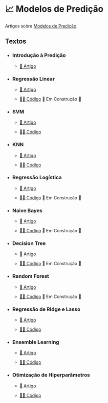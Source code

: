 # 📈 Modelos de Predição

Artigos sobre [Modelos de Predição](https://medium.com/turing-talks/turing-talks-10-introdu%C3%A7%C3%A3o-%C3%A0-predi%C3%A7%C3%A3o-a75cd61c268d).

## Textos

- ### Introdução à Predição
  - [📑 Artigo](https://medium.com/turing-talks/turing-talks-10-introdu%C3%A7%C3%A3o-%C3%A0-predi%C3%A7%C3%A3o-a75cd61c268d)


- ### Regressão Linear
  - [📑 Artigo](https://medium.com/turing-talks/turing-talks-11-modelo-de-predi%C3%A7%C3%A3o-regress%C3%A3o-linear-7842709a593b)

  - [👩‍💻 Código]() 🚧 Em Construção 🚧

- ### SVM
  - [📑 Artigo](https://medium.com/turing-talks/turing-talks-12-classifica%C3%A7%C3%A3o-por-svm-f4598094a3f1) 

  - [👩‍💻 Código](./SVM/)

- ### KNN
  - [📑 Artigo](https://medium.com/turing-talks/turing-talks-13-modelo-de-predi%C3%A7%C3%A3o-knn-3be880c9b9d1)

  - [👩‍💻 Código](./KNN/)

- ### Regressão Logística
  - [📑 Artigo](https://medium.com/turing-talks/turing-talks-14-modelo-de-predi%C3%A7%C3%A3o-regress%C3%A3o-log%C3%ADstica-7b70a9098e43)

  - [👩‍💻 Código]() 🚧 Em Construção 🚧

- ### Naive Bayes
  - [📑 Artigo](https://medium.com/turing-talks/turing-talks-16-modelo-de-predi%C3%A7%C3%A3o-naive-bayes-6a3e744e7986)

  - [👩‍💻 Código]() 🚧 Em Construção 🚧

- ### Decision Tree
  - [📑 Artigo](https://medium.com/turing-talks/turing-talks-17-modelos-de-predi%C3%A7%C3%A3o-decision-tree-610aa484cb05)

  - [👩‍💻 Código]() 🚧 Em Construção 🚧

- ### Random Forest
  - [📑 Artigo](https://medium.com/turing-talks/turing-talks-18-modelos-de-predi%C3%A7%C3%A3o-random-forest-cfc91cd8e524)

  - [👩‍💻 Código]() 🚧 Em Construção 🚧

- ### Regressão de Ridge e Lasso
  - [📑 Artigo](https://medium.com/turing-talks/turing-talks-20-regress%C3%A3o-de-ridge-e-lasso-a0fc467b5629)

  - [👩‍💻 Código](./Ridge%20e%20Lasso/)

- ### Ensemble Learning
  - [📑 Artigo](https://medium.com/turing-talks/turing-talks-24-modelos-de-predi%C3%A7%C3%A3o-ensemble-learning-aa02ce01afda)
  
  - [👩‍💻 Código](./Ensemble%20Learning/)

- ### Otimização de Hiperparâmetros
  - [📑 Artigo](https://medium.com/turing-talks/modelos-de-predi%C3%A7%C3%A3o-otimiza%C3%A7%C3%A3o-de-hiperpar%C3%A2metros-em-python-3436fc55016e)

  - [👩‍💻 Código]()